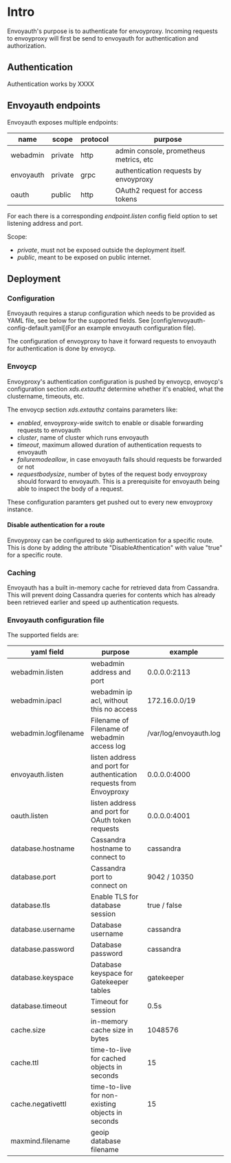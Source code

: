 # Intro

Envoyauth's purpose is to authenticate for envoyproxy. Incoming requests to envoyproxy will first be send to envoyauth for authentication and authorization.

## Authentication

Authentication works by XXXX

## Envoyauth endpoints

Envoyauth exposes multiple endpoints:

| name      | scope   | protocol | purpose                                |
| --------- | ------- | -------- | -------------------------------------- |
| webadmin  | private | http     | admin console, prometheus metrics, etc |
| envoyauth | private | grpc     | authentication requests by envoyproxy  |
| oauth     | public  | http     | OAuth2 request for access tokens       |

For each there is a corresponding _endpoint.listen_ config field option to set listening address and port.

Scope:

- _private_, must not be exposed outside the deployment itself.
- _public_, meant to be exposed on public internet.

## Deployment

### Configuration

Envoyauth requires a starup configuration which needs to be provided as YAML file, see below for the supported fields. See [config/envoyauth-config-default.yaml[(For an example envoyauth configuration file).

The configuration of envoyproxy to have it forward requests to envoyauth for authentication is done by envoycp.

### Envoycp

Envoyproxy's authentication configuration is pushed by envoycp, envoycp's configuration section _xds.extauthz_ determine whether it's enabled, what the clustername, timeouts, etc.

The envoycp section _xds.extauthz_ contains parameters like:

- _enabled_, envoyproxy-wide switch to enable or disable forwarding requests to envoyauth
- _cluster_, name of cluster which runs envoyauth
- _timeout_, maximum allowed duration of authentication requests to envoyauth
- _failuremodeallow_, in case envoyauth fails should requests be forwarded or not
- _requestbodysize_, number of bytes of the request body envoyproxy should forward to envoyauth. This is a prerequisite for envoyauth being able to inspect the body of a request.

These configuration paramters get pushed out to every new envoyproxy instance.

#### Disable authentication for a route

Envoyproxy can be configured to skip authentication for a specific route. This is done by adding the attribute "DisableAthentication" with value "true" for a specific route.

### Caching

Envoyauth has a built in-memory cache for retrieved data from Cassandra. This will prevent doing Cassandra queries for contents which has already been retrieved earlier and speed up authentication requests.

### Envoyauth configuration file

The supported fields are:

| yaml field           | purpose                                                             | example                |
| -------------------- | ------------------------------------------------------------------- | ---------------------- |
| webadmin.listen      | webadmin address and port                                           | 0.0.0.0:2113           |
| webadmin.ipacl       | webadmin ip acl, without this no access                             | 172.16.0.0/19          |
| webadmin.logfilename | Filename of Filename of webadmin access log                         | /var/log/envoyauth.log |
| envoyauth.listen     | listen address and port for authentication requests from Envoyproxy | 0.0.0.0:4000           |
| oauth.listen         | listen address and port for OAuth token requests                    | 0.0.0.0:4001           |
| database.hostname    | Cassandra hostname to connect to                                    | cassandra              |
| database.port        | Cassandra port to connect on                                        | 9042 / 10350           |
| database.tls         | Enable TLS for database session                                     | true / false           |
| database.username    | Database username                                                   | cassandra              |
| database.password    | Database password                                                   | cassandra              |
| database.keyspace    | Database keyspace for Gatekeeper tables                             | gatekeeper             |
| database.timeout     | Timeout for session                                                 | 0.5s                   |
| cache.size           | in-memory cache size in bytes                                       | 1048576                |
| cache.ttl            | time-to-live for cached objects in seconds                          | 15                     |
| cache.negativettl    | time-to-live for non-existing objects in seconds                    | 15                     |
| maxmind.filename     | geoip database filename                                             |                        |
